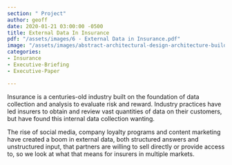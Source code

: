 ```yaml
---
section: " Project"
author: geoff
date: 2020-01-21 03:00:00 -0500
title: External Data In Insurance
pdf: "/assets/images/6 - External Data in Insurance.pdf"
image: "/assets/images/abstract-architectural-design-architecture-building-136419.jpg"
categories:
- Insurance
- Executive-Briefing
- Executive-Paper

---
```

Insurance is a centuries-old industry built on the foundation of data collection and analysis to evaluate risk and reward. Industry practices have led insurers to obtain and review vast quantities of data on their customers, but have found this internal data collection wanting.

The rise of social media, company loyalty programs and content marketing have created a boom in external data, both structured answers and unstructured input, that partners are willing to sell directly or provide access to, so we look at what that means for insurers in multiple markets.
